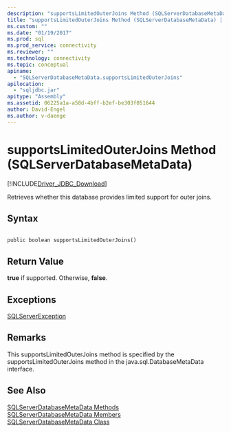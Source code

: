 ```yaml
---
description: "supportsLimitedOuterJoins Method (SQLServerDatabaseMetaData)"
title: "supportsLimitedOuterJoins Method (SQLServerDatabaseMetaData) | Microsoft Docs"
ms.custom: ""
ms.date: "01/19/2017"
ms.prod: sql
ms.prod_service: connectivity
ms.reviewer: ""
ms.technology: connectivity
ms.topic: conceptual
apiname: 
  - "SQLServerDatabaseMetaData.supportsLimitedOuterJoins"
apilocation: 
  - "sqljdbc.jar"
apitype: "Assembly"
ms.assetid: 06225a1a-a58d-4bff-b2ef-be303f051644
author: David-Engel
ms.author: v-daenge
---
```

# supportsLimitedOuterJoins Method (SQLServerDatabaseMetaData)
[!INCLUDE[Driver_JDBC_Download](../../../includes/driver_jdbc_download.md)]

  Retrieves whether this database provides limited support for outer joins.  
  
## Syntax  
  
```  
  
public boolean supportsLimitedOuterJoins()  
```  
  
## Return Value  
 **true** if supported. Otherwise, **false**.  
  
## Exceptions  
 [SQLServerException](../../../connect/jdbc/reference/sqlserverexception-class.md)  
  
## Remarks  
 This supportsLimitedOuterJoins method is specified by the supportsLimitedOuterJoins method in the java.sql.DatabaseMetaData interface.  
  
## See Also  
 [SQLServerDatabaseMetaData Methods](../../../connect/jdbc/reference/sqlserverdatabasemetadata-methods.md)   
 [SQLServerDatabaseMetaData Members](../../../connect/jdbc/reference/sqlserverdatabasemetadata-members.md)   
 [SQLServerDatabaseMetaData Class](../../../connect/jdbc/reference/sqlserverdatabasemetadata-class.md)  
  
  
